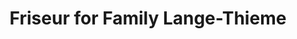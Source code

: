 ---
title: "Friseur for Family Lange-Thieme"
url: /naunhof/friseur-for-family-lange-thieme/
shop: Friseur
---